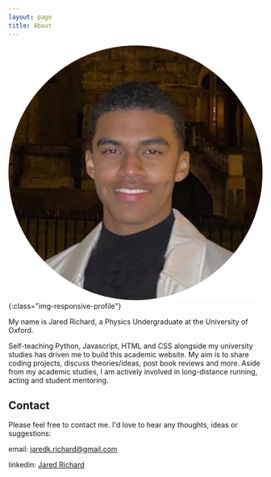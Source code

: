 ```yaml
---
layout: page
title: About
---
```


![Jared Richard](/assets/images/jared-about-pic.png){:class="img-responsive-profile"}

My name is Jared Richard, a Physics Undergraduate at the University of Oxford. 

Self-teaching Python, Javascript, HTML and CSS alongside my university studies has driven me to build this academic website. My aim is to share coding projects, discuss theories/ideas, post book reviews and more. Aside from my academic studies, I am actively involved in long-distance running, acting and student mentoring.


<!-- Throughout the majority of my time in education, from primary school to university, I’ve had the interesting challenge of balancing studies with a professional acting career. This started at 5 years old when my Mum took me to an open audition at Regents Park Open Air Theatre, where I was cast in “Babe The Sheep Pig” as my first acting experience.

Years later I would find myself performing as William Frankenstein for 5 consecutive months in Danny Boyle’s ‘Frankenstein‘ at The National Theatre. This included 4 evening performances per week balanced with my academic studies. Working with the likes of Benedict Cumberbatch, Jonny Lee Miller, Naomi Harris and Danny Boyle was a truly amazing experience and one I will always cherish.

Young actor Jared Richard stars in Danny Boyle’s Frankenstein at National Theatre – Harrow Times

More recently, over the last 5 years I have performed as the characters Marley and Jason in the German educational series ‘Klett’. The videos have not been officially released yet but screenshots will be coming soon. -->

<p></p>

<h2>Contact</h2>

<p></p>

Please feel free to contact me. I'd love to hear any thoughts, ideas or suggestions:

email: jaredk.richard@gmail.com
<p></p>
linkedin: <a href="https://www.linkedin.com/in/jared-richard/" target="_blank">Jared Richard</a>

